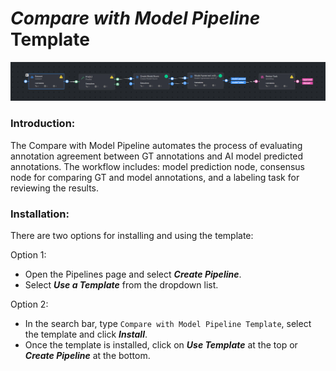 # *Compare with Model Pipeline* Template

<img src="assets/pipeline.png" alt="Image of the pipeline">

### Introduction:

The Compare with Model Pipeline automates the process of evaluating annotation agreement between GT annotations and AI model predicted annotations. 
The workflow includes: model prediction node, consensus node for comparing GT and model annotations, and a labeling task for reviewing the results.

### Installation:

There are two options for installing and using the template:

Option 1:

* Open the Pipelines page and select _**Create Pipeline**_.
* Select _**Use a Template**_ from the dropdown list.


Option 2:

* In the search bar, type `Compare with Model Pipeline Template`, select the template and click _**Install**_.
* Once the template is installed, click on _**Use Template**_ at the top or _**Create Pipeline**_ at the bottom.

